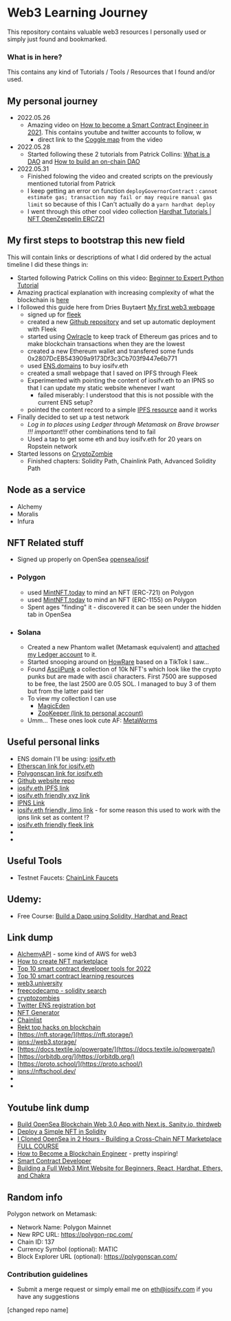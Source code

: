 # Web3 Learning Journey #

This repository contains valuable web3 resources I personally used or simply just found and bookmarked.

### What is in here? ###

This contains any kind of Tutorials / Tools / Resources that I found and/or used. 

## My personal journey ##

- 2022.05.26 
  - Amazing video on [How to become a Smart Contract Engineer in 2021](https://www.youtube.com/watch?v=WFjeWP148jM&ab_channel=SmartContractProgrammer). This contains youtube and twitter accounts to follow, w
    - direct link to the [Coggle map](https://coggle.it/diagram/YCzP1lR6dWF3jfas/t/ethereum-smart-contract-engineer-2021) from the video
- 2022.05.28
  - Started following these 2 tutorials from Patrick Collins: [What is a DAO](https://www.youtube.com/watch?v=X_QKZzd68ro) and [How to build an on-chain DAO](https://www.youtube.com/watch?v=AhJtmUqhAqg)
- 2022.05.31
  - Finished folowing the video and created scripts on the previously mentioned tutorial from Patrick
  - I keep getting an error on function ```deployGovernorContract``` : ```cannot estimate gas; transaction may fail or may require manual gas limit``` so because of this I Can't actually do a ```yarn hardhat deploy```
  - I went through this other cool video collection [Hardhat Tutorials | NFT OpenZeppelin ERC721](https://www.youtube.com/playlist?list=PLw-9a9yL-pt3sEhicr6gmuOQdcmWXhCx4)
  
## My first steps to bootstrap this new field ##

This will contain links or descriptions of what I did ordered by the actual timeline I did these things in:
- Started following Patrick Collins on this video: [Beginner to Expert Python Tutorial](https://www.youtube.com/watch?v=M576WGiDBdQ)
- Amazing practical explanation with increasing complexity of what the blockchain is [here](https://andersbrownworth.com/blockchain/hash)
- I followed this guide here from Dries Buytaert [My first web3 webpage](https://dri.es/my-first-web3-webpage)
  - signed up for [fleek](https://app.fleek.co/)
  - created a new [Github repository](https://github.com/iosifv/iosifv.eth) and set up automatic deployment with Fleek
  - started using [Owlracle](https://owlracle.info/eth) to keep track of Ethereum gas prices and to make blockchain transactions when they are the lowest
  - created a new Ethereum wallet and transfered some funds 0x2807DcEB543909a9173Df3c3Cb703f9447e6b771
  - used [ENS.domains](https://app.ens.domains/name/Iosifv.eth/details) to buy iosifv.eth
  - created a small webpage that I saved on IPFS through Fleek
  - Experimented with pointing the content of iosifv.eth to an IPNS so that I can update my static website whenever I want 
    - failed miserably: I understood that this is not possible with the current ENS setup?
  - pointed the content record to a simple [IPFS resource](ipfs://bafybeigdnxri7qeqpmkwxgh6o7fzwhk4nto3ztqwx33dmmowvzizlcw74a/) aand it works
- Finally decided to set up a test network 
  - *Log in to places using Ledger through Metamask on Brave browser !!! important!!!* other combinations tend to fail
  - Used a tap to get some eth and buy iosifv.eth for 20 years on Ropstein network
- Started lessons on [CryptoZombie](https://cryptozombies.io/en/)
  - Finished chapters: Solidity Path, Chainlink Path, Advanced Solidity Path

## Node as a service ##
  - Alchemy
  - Moralis
  - Infura


## NFT Related stuff ##
  - Signed up properly on OpenSea [opensea/iosif](https://opensea.io/iosifv)
  - ### Polygon ####
    - used [MintNFT.today](https://mintnft.today/) to mind an NFT (ERC-721) on Polygon
    - used [MintNFT.today](https://mintnft.today/) to mind an NFT (ERC-1155) on Polygon
    - Spent ages "finding" it - discovered it can be seen under the hidden tab in OpenSea
  - ### Solana ###
    - Created a new Phantom wallet (Metamask equivalent) and [attached my Ledger account](https://help.phantom.app/hc/en-us/articles/4406388670483-How-to-use-your-Ledger-Nano-hardware-wallet) to it.
    - Started snooping around on [HowRare](https://howrare.is/drops) based on a TikTok I saw...
    - Found [AsciiPunk](https://asciipunk.com/) a collection of 10k NFT's which look like the crypto punks but are made with ascii characters. First 7500 are supposed to be free, the last 2500 are 0.05 SOL. I managed to buy 3 of them but from the latter paid tier
    - To view my collection I can use
      - [MagicEden](https://www.magiceden.io/)
      - [ZooKeeper (link to personal account)](https://zookeeper.club/HLWyETriYHngExC3VtWJYCXj8Jq27YSYPr69TMhCxh4r)
    - Umm... These ones look cute AF: [MetaWorms](https://metawormnft.com/#home)
  
## Useful personal links ##
- ENS domain I'll be using: [iosifv.eth](http://iosifv.eth)
- [Etherscan link for iosifv.eth](https://etherscan.io/address/0x2807dceb543909a9173df3c3cb703f9447e6b771)
- [Polygonscan link for iosifv.eth](https://polygonscan.com/address/0x2807DcEB543909a9173Df3c3Cb703f9447e6b771)
- [Github website repo](https://github.com/iosifv/iosifv.eth)
- [iosifv.eth IPFS link](ipfs://bafybeigdnxri7qeqpmkwxgh6o7fzwhk4nto3ztqwx33dmmowvzizlcw74a)
- [iosifv.eth friendly xyz link](https://iosifv.eth.xyz/)
- [IPNS Link](ipns://k51qzi5uqu5dm5307szdfmpqlb7b7nsggqmgho2yff91rl5mpqbpziqtb8gsds)
- [iosifv.eth friendly .limo link](https://iosifv.eth.limo/) - for some reason this used to work with the ipns link set as content !?
- [iosifv.eth friendly fleek link](https://iosifv.on.fleek.co/)
- []()
- []()
  
## Useful Tools ##
- Testnet Faucets: [ChainLink Faucets](https://faucets.chain.link/)

## Udemy:  ##
- Free Course: [Build a Dapp using Solidity, Hardhat and React](https://www.udemy.com/course/blockchain-build-a-dapp-using-solidity-hardhat-and-react/)


## Link dump ##
- [AlchemyAPI](https://dashboard.alchemyapi.io/) - some kind of AWS for web3
- [How to create NFT marketplace](https://maticz.com/how-to-create-nft-marketplace)
- [Top 10 smart contract developer tools for 2022](https://betterprogramming.pub/top-10-smart-contract-developer-tools-you-need-for-2022-b763f5df689a)
- [Top 10 smart contract learning resources](https://dev.to/patrickalphac/top-10-smart-contract-solidity-developer-learning-resources-46db)
- [web3.university](https://www.web3.university/)
- [freecodecamp - solidity search](https://www.freecodecamp.org/news/search/?query=solidity)
- [cryptozombies](https://cryptozombies.io/)
- [Twitter ENS registration bot](https://twitter.com/dwebsitesbot)
- [NFT Generator](https://nft-generator.art/app)
- [Chainlist](https://chainlist.org/)
- [Rekt top hacks on blockchain](https://rekt.news/leaderboard/)
- [https://nft.storage/](https://nft.storage/)
- [ipns://web3.storage/](ipns://web3.storage/)
- [https://docs.textile.io/powergate/](https://docs.textile.io/powergate/)
- [https://orbitdb.org/](https://orbitdb.org/)
- [https://proto.school/](https://proto.school/)
- [ipns://nftschool.dev/](ipns://nftschool.dev/)
- []()
- []()



## Youtube link dump ##
- [Build OpenSea Blockchain Web 3.0 App with Next.js, Sanity.io, thirdweb](https://www.youtube.com/watch?v=x3eRXeMB-4k)
- [Deploy a Simple NFT in Solidity](https://www.youtube.com/watch?v=ZH_7nEIJDUY)
- [I Cloned OpenSea in 2 Hours - Building a Cross-Chain NFT Marketplace FULL COURSE](https://www.youtube.com/watch?v=WZWCzsB1xUE&ab_channel=MoralisWeb3)
- [How to Become a Blockchain Engineer](https://www.youtube.com/watch?v=e1N4aWIJMN0) - pretty inspiring!
- [Smart Contract Developer](https://www.youtube.com/channel/UCJWh7F3AFyQ_x01VKzr9eyA/videos)
- [Building a Full Web3 Mint Website for Beginners, React, Hardhat, Ethers, and Chakra](https://www.youtube.com/watch?v=ynFNLBP2TPs&ab_channel=EdRoh)


## Random info ##
Polygon network on Metamask:
- Network Name: Polygon Mainnet
- New RPC URL: https://polygon-rpc.com/
- Chain ID: 137
- Currency Symbol (optional): MATIC
- Block Explorer URL (optional): https://polygonscan.com/

### Contribution guidelines ###

* Submit a merge request or simply email me on eth@iosifv.com if you have any suggestions 

[changed repo name]